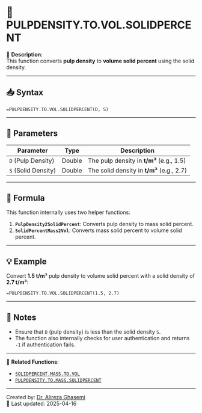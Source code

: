 # 🔁 PULPDENSITY.TO.VOL.SOLIDPERCENT

🔹 **Description**:  
This function converts **pulp density** to **volume solid percent** using the solid density.

---

## 📥 Syntax

```excel
=PULPDENSITY.TO.VOL.SOLIDPERCENT(D, S)
```

---

## 🧾 Parameters

| Parameter            | Type    | Description                                |
|----------------------|---------|--------------------------------------------|
| `D` (Pulp Density)   | Double  | The pulp density in **t/m³** (e.g., 1.5)   |
| `S` (Solid Density)  | Double  | The solid density in **t/m³** (e.g., 2.7)  |

---

## 🧮 Formula

This function internally uses two helper functions:  
1. **`PulpDensity2SolidPercent`**: Converts pulp density to mass solid percent.  
2. **`SolidPercentMass2Vol`**: Converts mass solid percent to volume solid percent.

---

## 💡 Example

Convert **1.5 t/m³** pulp density to volume solid percent with a solid density of **2.7 t/m³**:

```excel
=PULPDENSITY.TO.VOL.SOLIDPERCENT(1.5, 2.7)
```

---

## 📝 Notes

- Ensure that `D` (pulp density) is less than the solid density `S`.
- The function also internally checks for user authentication and returns `-1` if authentication fails.

---

📌 **Related Functions**:
- [`SOLIDPERCENT.MASS.TO.VOL`](./SolidPercentMass2Vol.md)
- [`PULPDENSITY.TO.MASS.SOLIDPERCENT`](./PulpDensity2SolidPercent.md)

---

Created by: [Dr. Alireza Ghasemi](https://github.com/Dr-Alireza-Ghasemi)  
📅 Last updated: 2025-04-16